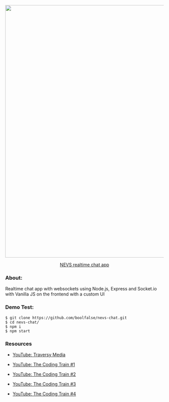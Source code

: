 <p align="center">
    <img src="https://img.youtube.com/vi/jD7FnbI76Hg/maxresdefault.jpg" width="800">
</p>
<p align="center">
    <a href="https://www.youtube.com/watch?v=jD7FnbI76Hg">NEVS realtime chat app</a>
</p>

### About:

Realtime chat app with websockets using Node.js, Express and Socket.io with Vanilla JS on the frontend with a custom UI

### Demo Test:

```shell
$ git clone https://github.com/boolfalse/nevs-chat.git
$ cd nevs-chat/
$ npm i
$ npm start
```

### Resources

- [YouTube: Traversy Media](https://www.youtube.com/watch?v=jD7FnbI76Hg)

- [YouTube: The Coding Train #1](https://www.youtube.com/watch?v=bjULmG8fqc8)
- [YouTube: The Coding Train #2](https://www.youtube.com/watch?v=2hhEOGXcCvg)
- [YouTube: The Coding Train #3](https://www.youtube.com/watch?v=HZWmrt3Jy10)
- [YouTube: The Coding Train #4](https://www.youtube.com/watch?v=i6eP1Lw4gZk)
